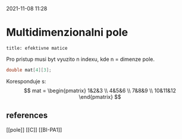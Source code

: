 2021-11-08 11:28

# Multidimenzionalni pole
```ad-info
title: efektivne matice
```
Pro pristup musi byt vyuzito n indexu, kde n = dimenze pole.
```C
double mat[4][3];
```
Koresponduje s:
$$
mat =
\begin{pmatrix}
1&2&3 \\
4&5&6 \\
7&8&9 \\
10&11&12
\end{pmatrix}
$$


## references
[[pole]]
[[C]]
[[BI-PA1]]